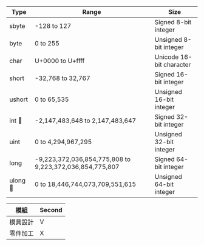 Type     | Range                                                   | Size
---------|---------------------------------------------------------|-------------------------
sbyte    | -128 to 127                                             | Signed 8-bit integer
byte     | 0 to 255                                                | Unsigned 8-bit integer
char     | U+0000 to U+ffff                                        | Unicode 16-bit character
short    | -32,768 to 32,767                                       | Signed 16-bit integer
ushort   | 0 to 65,535                                             | Unsigned 16-bit integer
int 𠁻   | -2,147,483,648 to 2,147,483,647                         | Signed 32-bit integer
uint     | 0 to 4,294,967,295                                      | Unsigned 32-bit integer
long     | -9,223,372,036,854,775,808 to 9,223,372,036,854,775,807 | Signed 64-bit integer
ulong 𠁻 | 0 to 18,446,744,073,709,551,615                         | Unsigned 64-bit integer

| **模組** | **Second** |
|----------|------------|
| 模具設計 | V          |
| 零件加工 | X          |